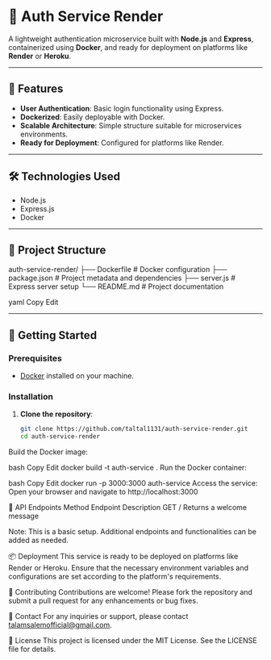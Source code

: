 # 🔐 Auth Service Render

A lightweight authentication microservice built with **Node.js** and **Express**, containerized using **Docker**, and ready for deployment on platforms like **Render** or **Heroku**.

---

## 🚀 Features

- **User Authentication**: Basic login functionality using Express.
- **Dockerized**: Easily deployable with Docker.
- **Scalable Architecture**: Simple structure suitable for microservices environments.
- **Ready for Deployment**: Configured for platforms like Render.

---

## 🛠️ Technologies Used

- Node.js
- Express.js
- Docker

---

## 📁 Project Structure

auth-service-render/
├── Dockerfile # Docker configuration
├── package.json # Project metadata and dependencies
├── server.js # Express server setup
└── README.md # Project documentation

yaml
Copy
Edit

---

## 🐳 Getting Started

### Prerequisites

- [Docker](https://www.docker.com/get-started) installed on your machine.

### Installation

1. **Clone the repository**:
   ```bash
   git clone https://github.com/taltal1131/auth-service-render.git
   cd auth-service-render
Build the Docker image:

bash
Copy
Edit
docker build -t auth-service .
Run the Docker container:

bash
Copy
Edit
docker run -p 3000:3000 auth-service
Access the service:
Open your browser and navigate to http://localhost:3000

📄 API Endpoints
Method	Endpoint	Description
GET	/	Returns a welcome message

Note: This is a basic setup. Additional endpoints and functionalities can be added as needed.

📦 Deployment
This service is ready to be deployed on platforms like Render or Heroku. Ensure that the necessary environment variables and configurations are set according to the platform's requirements.

🤝 Contributing
Contributions are welcome! Please fork the repository and submit a pull request for any enhancements or bug fixes.

📧 Contact
For any inquiries or support, please contact talamsalemofficial@gmail.com.

📄 License
This project is licensed under the MIT License. See the LICENSE file for details.
